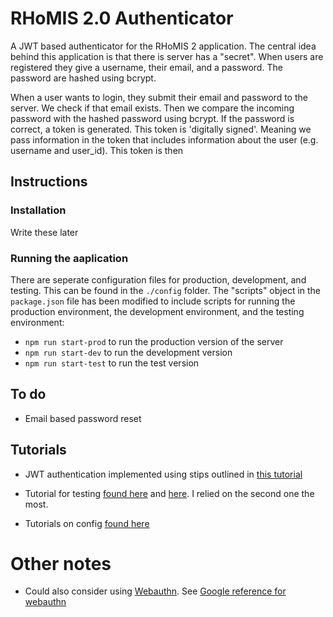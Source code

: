 # RHoMIS 2.0 Authenticator

A JWT based authenticator for the RHoMIS 2 application. The central idea behind this application is that there is server has a "secret". When users are registered they give a username, their email, and a password. The password are hashed using bcrypt.

When a user wants to login, they submit their email and password to the server. We check if that email exists. Then we compare the incoming password with the hashed password using bcrypt. If the password is correct, a token is generated. This token is 'digitally signed'. Meaning we pass information in the token that includes information about the user (e.g. username and user_id). This token is then

## Instructions

### Installation
Write these later 

### Running the aaplication

There are seperate configuration files for production, development, and testing. This can be found in the `./config` folder. The "scripts" object in the `package.json` file has been modified to include scripts for running the production environment, the development environment, and the testing environment:

* `npm run start-prod` to run the production version of the server
* `npm run start-dev` to run the development version
* `npm run start-test` to run the test version

## To do

* Email based password reset

## Tutorials
* JWT authentication implemented using stips outlined in [this tutorial](https://www.youtube.com/watch?v=2jqok-WgelI&ab_channel=DevEd)

* Tutorial for testing [found here](https://www.digitalocean.com/community/tutorials/test-a-node-restful-api-with-mocha-and-chai) and [here](https://buddy.works/tutorials/unit-testing-jwt-secured-node-and-express-restful-api-with-chai-and-mocha
). I relied on the second one the most.

* Tutorials on config [found here](https://www.npmjs.com/package/config)


# Other notes
* Could also consider using [Webauthn](https://developer.mozilla.org/en-US/docs/Web/API/Web_Authentication_API). See [Google reference for webauthn](https://developers.google.com/web/updates/2018/05/webauthn#authenticating_a_user)

